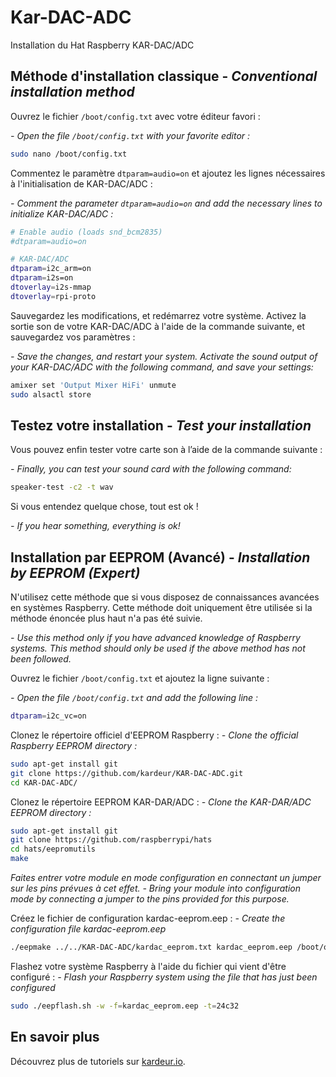 # Kar-DAC-ADC

Installation du Hat Raspberry KAR-DAC/ADC

## Méthode d'installation classique - *Conventional installation method*

Ouvrez le fichier `/boot/config.txt` avec votre éditeur favori :

*- Open the file `/boot/config.txt` with your favorite editor :*

```bash
sudo nano /boot/config.txt
```

Commentez le paramètre `dtparam=audio=on` et ajoutez les lignes nécessaires à l'initialisation de KAR-DAC/ADC :

*- Comment the parameter `dtparam=audio=on` and add the necessary lines to initialize KAR-DAC/ADC :*

```bash
# Enable audio (loads snd_bcm2835)
#dtparam=audio=on

# KAR-DAC/ADC
dtparam=i2c_arm=on
dtparam=i2s=on
dtoverlay=i2s-mmap
dtoverlay=rpi-proto
```

Sauvegardez les modifications, et redémarrez votre système.
Activez la sortie son de votre KAR-DAC/ADC à l'aide de la commande suivante, et sauvegardez vos paramètres :

*- Save the changes, and restart your system.
Activate the sound output of your KAR-DAC/ADC with the following command, and save your settings:*

```bash
amixer set 'Output Mixer HiFi' unmute
sudo alsactl store
```


## Testez votre installation - *Test your installation*

Vous pouvez enfin tester votre carte son à l’aide de la commande suivante :

*- Finally, you can test your sound card with the following command:*

```bash
speaker-test -c2 -t wav
```

Si vous entendez quelque chose, tout est ok !

*- If you hear something, everything is ok!*






## Installation par EEPROM (Avancé) - *Installation by EEPROM (Expert)*

N'utilisez cette méthode que si vous disposez de connaissances avancées en systèmes Raspberry.
Cette méthode doit uniquement être utilisée si la méthode énoncée plus haut n'a pas été suivie.

*- Use this method only if you have advanced knowledge of Raspberry systems.
This method should only be used if the above method has not been followed.*

Ouvrez le fichier `/boot/config.txt` et ajoutez la ligne suivante :

*- Open the file `/boot/config.txt` and add the following line :*

```bash
dtparam=i2c_vc=on
```

Clonez le répertoire officiel d'EEPROM Raspberry :
*- Clone the official Raspberry EEPROM directory :*

```bash
sudo apt-get install git
git clone https://github.com/kardeur/KAR-DAC-ADC.git
cd KAR-DAC-ADC/
```

Clonez le répertoire EEPROM KAR-DAR/ADC :
*- Clone the KAR-DAR/ADC EEPROM directory :*

```bash
sudo apt-get install git
git clone https://github.com/raspberrypi/hats
cd hats/eepromutils
make
```

_Faites entrer votre module en mode configuration en connectant un jumper sur les pins prévues à cet effet._
*- _Bring your module into configuration mode by connecting a jumper to the pins provided for this purpose._*

Créez le fichier de configuration kardac-eeprom.eep :
*- Create the configuration file kardac-eeprom.eep*

```bash
./eepmake ../../KAR-DAC-ADC/kardac_eeprom.txt kardac_eeprom.eep /boot/overlays/rpi-proto.dtbo
```

Flashez votre système Raspberry à l'aide du fichier qui vient d'être configuré :
*- Flash your Raspberry system using the file that has just been configured*

```bash
sudo ./eepflash.sh -w -f=kardac_eeprom.eep -t=24c32
```



## En savoir plus

Découvrez plus de tutoriels sur [kardeur.io](https://kardeur.io/tutoriels/).
